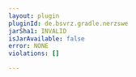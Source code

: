 ```yaml
---
layout: plugin
pluginId: de.bsvrz.gradle.nerzswe
jarSha1: INVALID
isJarAvailable: false
error: NONE
violations: []

---
```

